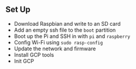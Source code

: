 ## Set Up

- Download Raspbian and write to an SD card
- Add an empty ssh file to the `boot` partition
- Boot up the Pi and SSH in with `pi` and `raspberry`
- Config Wi-Fi using `sudo rasp-config`
- Update the network and firmware
- Install GCP tools
- Init GCP
